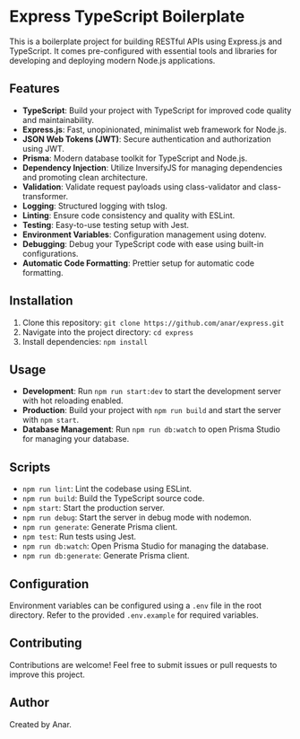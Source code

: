 # Express TypeScript Boilerplate

This is a boilerplate project for building RESTful APIs using Express.js and TypeScript. It comes pre-configured with essential tools and libraries for developing and deploying modern Node.js applications.

## Features

- **TypeScript**: Build your project with TypeScript for improved code quality and maintainability.
- **Express.js**: Fast, unopinionated, minimalist web framework for Node.js.
- **JSON Web Tokens (JWT)**: Secure authentication and authorization using JWT.
- **Prisma**: Modern database toolkit for TypeScript and Node.js.
- **Dependency Injection**: Utilize InversifyJS for managing dependencies and promoting clean architecture.
- **Validation**: Validate request payloads using class-validator and class-transformer.
- **Logging**: Structured logging with tslog.
- **Linting**: Ensure code consistency and quality with ESLint.
- **Testing**: Easy-to-use testing setup with Jest.
- **Environment Variables**: Configuration management using dotenv.
- **Debugging**: Debug your TypeScript code with ease using built-in configurations.
- **Automatic Code Formatting**: Prettier setup for automatic code formatting.

## Installation

1. Clone this repository: `git clone https://github.com/anar/express.git`
2. Navigate into the project directory: `cd express`
3. Install dependencies: `npm install`

## Usage

- **Development**: Run `npm run start:dev` to start the development server with hot reloading enabled.
- **Production**: Build your project with `npm run build` and start the server with `npm start`.
- **Database Management**: Run `npm run db:watch` to open Prisma Studio for managing your database.

## Scripts

- `npm run lint`: Lint the codebase using ESLint.
- `npm run build`: Build the TypeScript source code.
- `npm start`: Start the production server.
- `npm run debug`: Start the server in debug mode with nodemon.
- `npm run generate`: Generate Prisma client.
- `npm test`: Run tests using Jest.
- `npm run db:watch`: Open Prisma Studio for managing the database.
- `npm run db:generate`: Generate Prisma client.

## Configuration

Environment variables can be configured using a `.env` file in the root directory. Refer to the provided `.env.example` for required variables.

## Contributing

Contributions are welcome! Feel free to submit issues or pull requests to improve this project.

## Author

Created by Anar.
